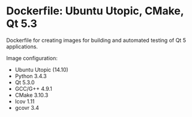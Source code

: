 # Dockerfile: Ubuntu Utopic, CMake, Qt 5.3

Dockerfile for creating images for building and automated testing of Qt 5 applications.

Image configuration:
- Ubuntu Utopic (14.10)
- Python 3.4.3
- Qt 5.3.0
- GCC/G++ 4.9.1
- CMake 3.10.3
- lcov 1.11
- gcovr 3.4
